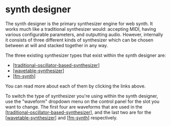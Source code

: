 # synth designer

The synth designer is the primary synthesizer engine for web synth.  It works much like a traditional synthesizer would: accepting MIDI, having various configurable parameters, and outputting audio.  However, internally it consists of three different kinds of synthesizer which can be chosen between at will and stacked together in any way.

The three existing synthesizer types that exist within the synth designer are:

* [[traditional-oscillator-based-synthesizer]]
* [[wavetable-synthesizer]]
* [[fm-synth]]

You can read more about each of them by clicking the links above.

To switch the type of synthesizer you're using within the synth designer, use the "waveform" dropdown menu on the control panel for the slot you want to change.  The first four are waveforms that are used in the [[traditional-oscillator-based-synthesizer]], and the last two are for the [[wavetable-synthesizer]] and [[fm-synth]] respectively.

[//begin]: # "Autogenerated link references for markdown compatibility"
[traditional-oscillator-based-synthesizer]: traditional-oscillator-based-synthesizer "traditional oscillator-based synthesizer"
[wavetable-synthesizer]: wavetable-synthesizer "wavetable synthesizer"
[fm-synth]: ../fm-synth/fm-synth "FM Synthesizer"
[//end]: # "Autogenerated link references"
